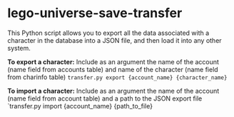# lego-universe-save-transfer

This Python script allows you to export all the data associated with a character in the database into a JSON file, and then load it into any other system.

**To export a character:**
Include as an argument the name of the account (name field from accounts table) and name of the character (name field from charinfo table)
`transfer.py export {account_name} {character_name}`


**To import a character:**
Include as an argument the name of the account (name field from account table) and a path to the JSON export file
`transfer.py import {account_name} {path_to_file}
